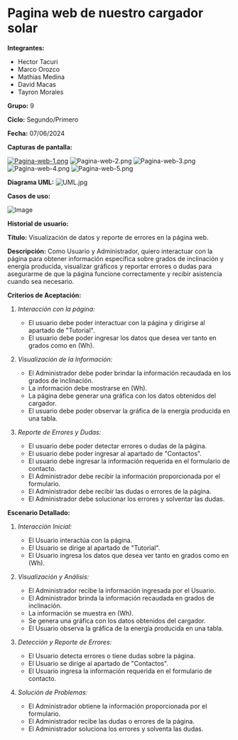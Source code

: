 # Pagina web de nuestro cargador solar

**Integrantes:**
- Hector Tacuri
- Marco Orozco
- Mathias Medina
- David Macas
- Tayron Morales

**Grupo:** 9

**Ciclo:** Segundo/Primero

**Fecha:** 07/06/2024

**Capturas de pantalla:**

[![Pagina-web-1.png](https://i.postimg.cc/hGnNgb02/Pagina-web-1.png)](https://postimg.cc/4Y8WQcqc)
![Pagina-web-2.png](https://i.postimg.cc/XJm8Nnbn/Pagina-web-2.png)
![Pagina-web-3.png](https://i.postimg.cc/hGGb9X4S/Pagina-web-3.png)
![Pagina-web-4.png](https://i.postimg.cc/zvwgmNDt/Pagina-web-4.png)
![Pagina-web-5.png](https://i.postimg.cc/Twgymxbd/Pagina-web-5.png)

**Diagrama UML:**
![UML.jpg](https://i.postimg.cc/vZsQKnCv/UML.jpg)

**Casos de uso:**

![Image](https://i.postimg.cc/W3zcPHfV/Whats-App-Image-2024-06-07-at-1-50-44-AM.jpg)

**Historial de usuario:**

**Título:**
Visualización de datos y reporte de errores en la página web.

**Descripción:**
Como Usuario y Administrador, quiero interactuar con la página para obtener información específica sobre grados de inclinación y energía producida, visualizar gráficos y reportar errores o dudas para asegurarme de que la página funcione correctamente y recibir asistencia cuando sea necesario.

**Criterios de Aceptación:**
1. *Interacción con la página:*
   - El usuario debe poder interactuar con la página y dirigirse al apartado de "Tutorial".
   - El usuario debe poder ingresar los datos que desea ver tanto en grados como en (Wh).

2. *Visualización de la Información:*
   - El Administrador debe poder brindar la información recaudada en los grados de inclinación.
   - La información debe mostrarse en (Wh).
   - La página debe generar una gráfica con los datos obtenidos del cargador.
   - El usuario debe poder observar la gráfica de la energía producida en una tabla.

3. *Reporte de Errores y Dudas:*
   - El usuario debe poder detectar errores o dudas de la página.
   - El usuario debe poder ingresar al apartado de "Contactos".
   - El usuario debe ingresar la información requerida en el formulario de contacto.
   - El Administrador debe recibir la información proporcionada por el formulario.
   - El Administrador debe recibir las dudas o errores de la página.
   - El Administrador debe solucionar los errores y solventar las dudas.

**Escenario Detallado:**
1. *Interacción Inicial:*
   - El Usuario interactúa con la página.
   - El Usuario se dirige al apartado de "Tutorial".
   - El Usuario ingresa los datos que desea ver tanto en grados como en (Wh).

2. *Visualización y Análisis:*
   - El Administrador recibe la información ingresada por el Usuario.
   - El Administrador brinda la información recaudada en grados de inclinación.
   - La información se muestra en (Wh).
   - Se genera una gráfica con los datos obtenidos del cargador.
   - El Usuario observa la gráfica de la energía producida en una tabla.

3. *Detección y Reporte de Errores:*
   - El Usuario detecta errores o tiene dudas sobre la página.
   - El Usuario se dirige al apartado de "Contactos".
   - El Usuario ingresa la información requerida en el formulario de contacto.

4. *Solución de Problemas:*
   - El Administrador obtiene la información proporcionada por el formulario.
   - El Administrador recibe las dudas o errores de la página.
   - El Administrador soluciona los errores y solventa las dudas.

